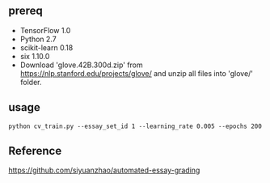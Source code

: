 



## prereq 

- TensorFlow 1.0  
- Python 2.7
- scikit-learn 0.18
- six 1.10.0
- Download 'glove.42B.300d.zip' from https://nlp.stanford.edu/projects/glove/ and unzip all files into 'glove/' folder.

## usage   

`python cv_train.py --essay_set_id 1 --learning_rate 0.005 --epochs 200`


## Reference 

https://github.com/siyuanzhao/automated-essay-grading
